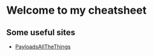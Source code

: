 # Welcome to my cheatsheet
## Some useful sites
- [PayloadsAllTheThings](https://github.com/swisskyrepo/PayloadsAllTheThings)
